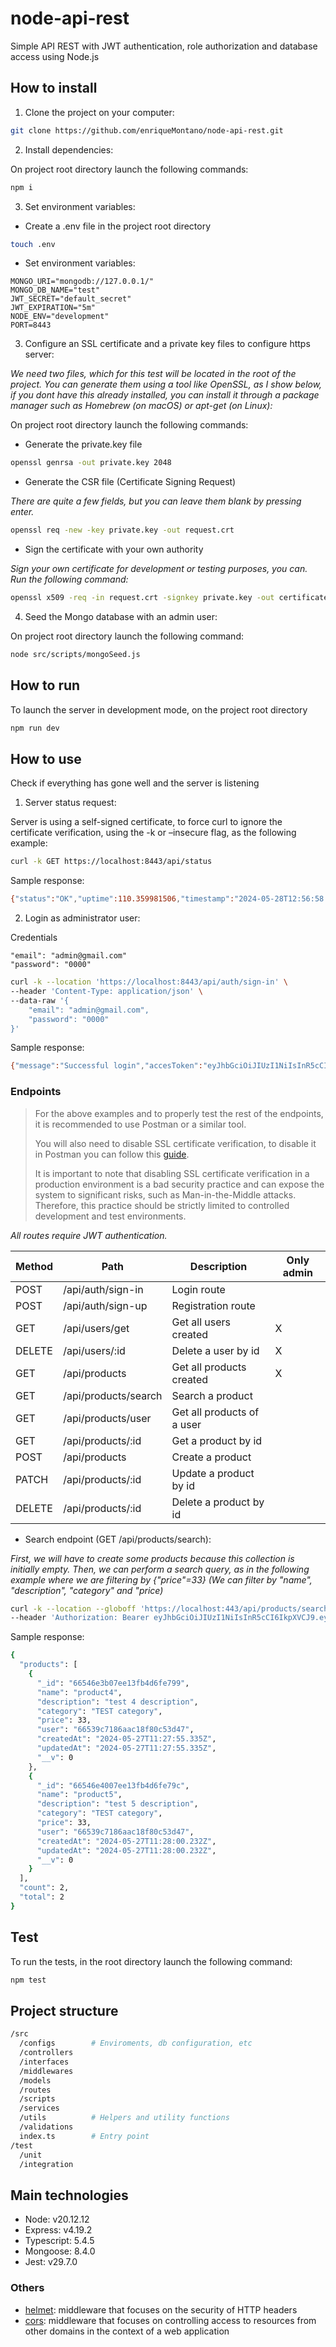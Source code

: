 # node-api-rest

Simple API REST with JWT authentication, role authorization and database access using Node.js

## How to install

1. Clone the project on your computer:

```bash
git clone https://github.com/enriqueMontano/node-api-rest.git
```

2. Install dependencies:

On project root directory launch the following commands:
```bash
npm i
```


3. Set environment variables:

- Create a .env file in the project root directory

```bash
touch .env
```

- Set environment variables:

```
MONGO_URI="mongodb://127.0.0.1/"
MONGO_DB_NAME="test"
JWT_SECRET="default_secret"
JWT_EXPIRATION="5m"
NODE_ENV="development"
PORT=8443
```

3. Configure an SSL certificate and a private key files to configure https server:

_We need two files, which for this test will be located in the root of the project.
You can generate them using a tool like OpenSSL, as I show below, if you dont have this already installed, you can install it through a package manager such as Homebrew (on macOS) or apt-get (on Linux):_

On project root directory launch the following commands:

- Generate the private.key file

```bash
openssl genrsa -out private.key 2048
```

- Generate the CSR file (Certificate Signing Request)

_There are quite a few fields, but you can leave them blank by pressing enter._

```bash
openssl req -new -key private.key -out request.crt
```

- Sign the certificate with your own authority

_Sign your own certificate for development or testing purposes, you can. Run the following command:_

```bash
openssl x509 -req -in request.crt -signkey private.key -out certificate.crt
```

4. Seed the Mongo database with an admin user:

On project root directory launch the following command:

```bash
node src/scripts/mongoSeed.js
```

## How to run

To launch the server in development mode, on the project root directory

```bash
npm run dev
```

## How to use

Check if everything has gone well and the server is listening

1. Server status request:

Server is using a self-signed certificate, to force curl to ignore the certificate verification, using the -k or –insecure flag, as the following example:

```bash
curl -k GET https://localhost:8443/api/status
```

Sample response:
```bash
{"status":"OK","uptime":110.359981506,"timestamp":"2024-05-28T12:56:58.651Z"}
```

2. Login as administrator user:

Credentials
```
"email": "admin@gmail.com"
"password": "0000"
```

```bash
curl -k --location 'https://localhost:8443/api/auth/sign-in' \
--header 'Content-Type: application/json' \
--data-raw '{
    "email": "admin@gmail.com",
    "password": "0000"
}'
```

Sample response:
```bash
{"message":"Successful login","accesToken":"eyJhbGciOiJIUzI1NiIsInR5cCI6IkpXVCJ9.eyJ1c2VySWQiOiI2NjU0OGM5MjMxMGMwOWM2YmYzZGM5OGUiLCJpYXQiOjE3MTY5MDE2MTAsImV4cCI6MTcxNjkwNTIxMH0.VmYZ5pxQBwCHvhlwTxoco1yl0iF-bzvCYfu8d5DplZA"}
```

### Endpoints

>For the above examples and to properly test the rest of the endpoints, it is recommended to use Postman or a similar tool.
>
>You will also need to disable SSL certificate verification, to disable it in Postman you can follow this [guide](https://learning.>postman.com/docs/sending-requests/authorization/certificates/#troubleshooting-certificate-errors).
>
>It is important to note that disabling SSL certificate verification in a production environment is a bad security practice and can expose the system to significant risks, such as Man-in-the-Middle attacks. Therefore, this practice should be strictly limited to controlled development and test environments. 


_All routes require JWT authentication._

| Method | Path                 | Description                | Only admin |
|--------|----------------------|----------------------------|------------|
| POST   | /api/auth/sign-in    | Login route                |            |
| POST   | /api/auth/sign-up    | Registration route         |            |
| GET    | /api/users/get       | Get all users created      | X          |
| DELETE | /api/users/:id       | Delete a user by id        | X          |
| GET    | /api/products        | Get all products created   | X          |
| GET    | /api/products/search | Search a product           |            |
| GET    | /api/products/user   | Get all products of a user |            |
| GET    | /api/products/:id    | Get a product by id        |            |
| POST   | /api/products        | Create a product           |            |
| PATCH  | /api/products/:id    | Update a product by id     |            |
| DELETE | /api/products/:id    | Delete a product by id     |            |

- Search endpoint (GET /api/products/search):

_First, we will have to create some products because this collection is initially empty. Then, we can perform a search query, as in the following example where we are filtering by {"price"=33}_
_(We can filter by "name", "description", "category" and "price)_


```bash
curl -k --location --globoff 'https://localhost:443/api/products/search?filters={%22price%22%3A33}' \                                   
--header 'Authorization: Bearer eyJhbGciOiJIUzI1NiIsInR5cCI6IkpXVCJ9.eyJ1c2VySWQiOiI2NjU0OGM5MjMxMGMwOWM2YmYzZGM5OGUiLCJpYXQiOjE3MTY5MDM1MTMsImV4cCI6MTcxNjkwNzExM30.L5icpzPilIeUlk2jDRIZCvOWL_GLPNlrAAtCZSJnODk'
```

Sample response:
```bash
{
  "products": [
    {
      "_id": "66546e3b07ee13fb4d6fe799",
      "name": "product4",
      "description": "test 4 description",
      "category": "TEST category",
      "price": 33,
      "user": "66539c7186aac18f80c53d47",
      "createdAt": "2024-05-27T11:27:55.335Z",
      "updatedAt": "2024-05-27T11:27:55.335Z",
      "__v": 0
    },
    {
      "_id": "66546e4007ee13fb4d6fe79c",
      "name": "product5",
      "description": "test 5 description",
      "category": "TEST category",
      "price": 33,
      "user": "66539c7186aac18f80c53d47",
      "createdAt": "2024-05-27T11:28:00.232Z",
      "updatedAt": "2024-05-27T11:28:00.232Z",
      "__v": 0
    }
  ],
  "count": 2,
  "total": 2
}
```

## Test

To run the tests, in the root directory launch the following command:

```bash
npm test
```

## Project structure

```bash
/src
  /configs        # Enviroments, db configuration, etc
  /controllers    
  /interfaces
  /middlewares    
  /models         
  /routes
  /scripts
  /services         
  /utils          # Helpers and utility functions
  /validations
  index.ts        # Entry point
/test
  /unit
  /integration
```

## Main technologies

- Node: v20.12.12
- Express: v4.19.2
- Typescript: 5.4.5
- Mongoose: 8.4.0
- Jest: v29.7.0

### Others

- [helmet](https://github.com/helmetjs/helmet): middleware that focuses on the security of HTTP headers
- [cors](https://github.com/expressjs/cors): middleware that focuses on controlling access to resources from other domains in the context of a web application

